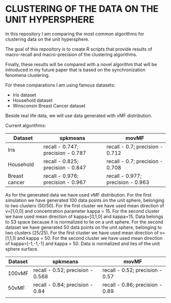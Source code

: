 # CLUSTERING OF THE DATA ON THE UNIT HYPERSPHERE

In this repository I am comparing the most common algorithms for clustering data on the unit hypersphere.

The goal of this repository is to create R scripts that provide results of macro-recall and macro-precision of the clustering algorithms.

Finally, these results will be compared with a novel algorithm that will be introduced in my future paper that is based on the synchronization fenomena clustering.

For these comparations I am using famous datasets:

* Iris dataset
* Household dataset
* Winsconsin Breast Cancer dataset

Beside real life data, we will use data generated with vMF distribution.

Current algorithms:

<table>
<thead>
<th>Dataset</th>
<th>spkmeans</th>
<th>movMF</th>
</thead>
<tr>
<td>Iris</td>
<td>recall - 0.747; precision - 0.787</td>
<td>recall - 0.7; precision - 0.712</td>
</tr>
<tr>
<td>Household</td>
<td>recall - 0.825; precision - 0.847</td>
<td>recall - 0.7; precision - 0.708</td>
</tr>
<tr>
<td>Breast cancer</td>
<td>recall - 0.976; precision - 0.967</td>
<td>recall - 0.977; precision - 0.963</td>
</tr>
<tbody>
</tbody>
</table>

As for the generated data we have used vMF distribution. For the first simulation we have generated 100 data points on the unit sphere, belonging to two clusters (50/50). For the first cluster we have used mean direction of v=[1,0,0] and concentration parameter kappa = 15. For the second cluster we have used mean direction of kappa=[0,1,0] and kappa=15. Data belongs to S3 space because it is normalized to lie on a unit sphere. For the second dataset we have generated 50 data points on the unit sphere, belonging to two clusters (25/25). For the first cluster we have used mean direction of v=[1,1,1] and kappa = 50. For the second cluster we have used mean direction of kappa=[-1,-1,-1] and kappa = 50. Data is normalized and lies of the unit sphere surface.

<table>
<thead>
<th>Dataset</th>
<th>spkmeans</th>
<th>movMF</th>
</thead>
<tr>
<td>100vMF</td>
<td>recall - 0.52; precision - 0.568</td>
<td>recall - 0.52; precision - 0.57</td>
</tr>
<tr>
<td>50vMF</td>
<td>recall - 0.84; precision - 0.84</td>
<td>recall - 0.86; precision - 0.89</td>
</tr>
<tr>
<td></td>
<td></td>
<td></td>
</tr>
<tbody>
</tbody>
</table>